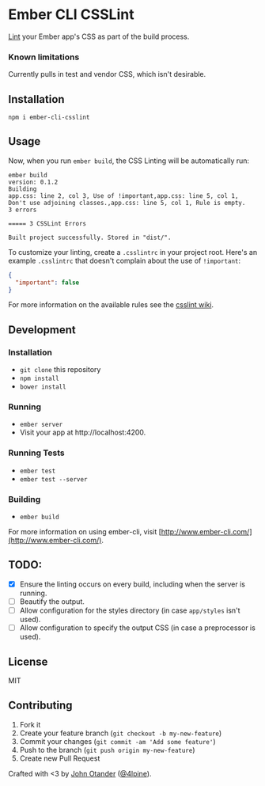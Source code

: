 # Ember CLI CSSLint

[Lint](https://github.com/CSSLint/csslint) your Ember app's CSS as part of the build process.

### Known limitations

Currently pulls in test and vendor CSS, which isn't desirable.

## Installation

```
npm i ember-cli-csslint
```

## Usage

Now, when you run `ember build`, the CSS Linting will be automatically run:

```
ember build
version: 0.1.2
Building
app.css: line 2, col 3, Use of !important,app.css: line 5, col 1, Don't use adjoining classes.,app.css: line 5, col 1, Rule is empty.
3 errors

===== 3 CSSLint Errors

Built project successfully. Stored in "dist/".
```

To customize your linting, create a `.csslintrc` in your project root. Here's an example
`.csslintrc` that doesn't complain about the use of `!important`:

```json
{
  "important": false
}
```

For more information on the available rules see the [csslint wiki](https://github.com/CSSLint/csslint/wiki/Rules-by-ID).

## Development

### Installation

* `git clone` this repository
* `npm install`
* `bower install`

### Running

* `ember server`
* Visit your app at http://localhost:4200.

### Running Tests

* `ember test`
* `ember test --server`

### Building

* `ember build`

For more information on using ember-cli, visit [http://www.ember-cli.com/](http://www.ember-cli.com/).

## TODO:

- [X] Ensure the linting occurs on every build, including when the server is running.
- [ ] Beautify the output.
- [ ] Allow configuration for the styles directory (in case `app/styles` isn't used).
- [ ] Allow configuration to specify the output CSS (in case a preprocessor is used).

## License

MIT

## Contributing

1. Fork it
2. Create your feature branch (`git checkout -b my-new-feature`)
3. Commit your changes (`git commit -am 'Add some feature'`)
4. Push to the branch (`git push origin my-new-feature`)
5. Create new Pull Request

Crafted with <3 by [John Otander](http://johnotander.com) ([@4lpine](https://twitter.com/4lpine)).
